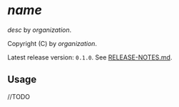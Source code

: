 # $name$

$desc$ by $organization$.

Copyright (C) by $organization$.

Latest release version: `0.1.0`. See [RELEASE-NOTES.md](RELEASE-NOTES.md).

## Usage

//TODO
